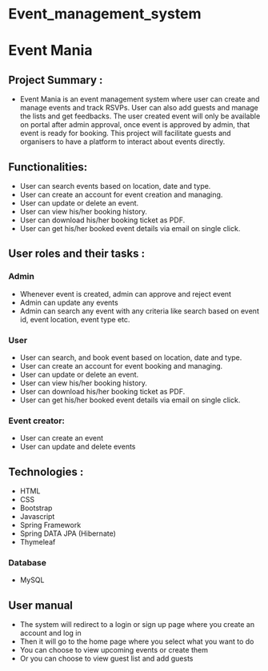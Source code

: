 # Event_management_system

# Event Mania

## Project Summary :
* Event Mania is an event management system where user can create and manage events and track RSVPs. User can also add guests and manage the lists and get feedbacks. The user created event will only be available on portal after admin approval, once event is approved by admin, that event is ready for booking. This project will facilitate guests and organisers to have a platform to interact about events directly. 


## Functionalities:
*	User can search events based on location, date and type.
*	User can create an account for event creation and managing.
*	User can update or delete an event.
*	User can view his/her booking history.
*	User can download his/her booking ticket as PDF.
*	User can get his/her booked event details via email on single click.

## User roles and their tasks :
###	Admin
* Whenever event is created, admin can approve and reject event
* Admin can update any events
* Admin can search any event with any criteria like search based on event id, event location, event type etc.

### User
* User can search, and book event based on location, date and type.
* User can create an account for event booking and managing.
* User can update or delete an event.
* User can view his/her booking history.
* User can download his/her booking ticket as PDF.
* User can get his/her booked event details via email on single click.
	
### Event creator:
* User can create an event
* User can update and delete events
	
## Technologies :	
* HTML
* CSS
* Bootstrap
* Javascript
* Spring Framework
* Spring DATA JPA (Hibernate)
* Thymeleaf

### Database
* MySQL

## User manual
* The system will redirect to a login or sign up page where you create an account and log in
* Then it will go to the home page where you select what you want to do
* You can choose to view upcoming events or create them
* Or you can choose to view guest list and add guests


